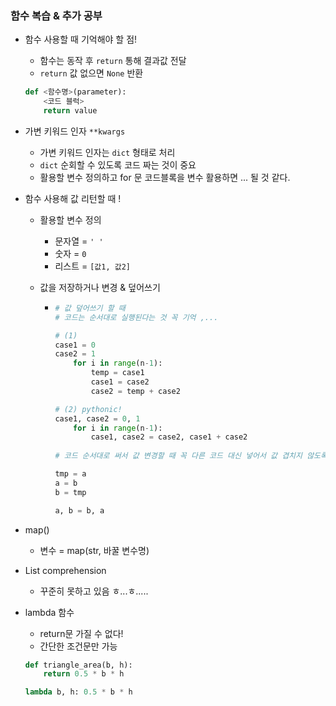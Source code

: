 ### 함수 복습 & 추가 공부 



- 함수 사용할 때 기억해야 할 점! 

  - 함수는 동작 후 `return` 통해 결과값 전달
  - `return` 값 없으면 `None` 반환

  ```python
  def <함수명>(parameter):
      <코드 블럭>
      return value
  ```



- 가변 키워드 인자 `**kwargs`
  - 가변 키워드 인자는 `dict` 형태로 처리
  - `dict` 순회할 수 있도록 코드 짜는 것이 중요
  - 활용할 변수 정의하고 for 문 코드블록을 변수 활용하면 ... 될 것 같다. 



- 함수 사용해 값 리턴할 때 !

  - 활용할 변수 정의

    - 문자열 = `' '`
    - 숫자 = `0`
    - 리스트 = `[값1, 값2]`

  - 값을 저장하거나 변경 & 덮어쓰기 

    - ```python
      # 값 덮어쓰기 할 때 
      # 코드는 순서대로 실행된다는 것 꼭 기억 ,... 
      
      # (1)
      case1 = 0
      case2 = 1
          for i in range(n-1):
              temp = case1
              case1 = case2
              case2 = temp + case2
      
      # (2) pythonic! 
      case1, case2 = 0, 1
          for i in range(n-1):
              case1, case2 = case2, case1 + case2 
              
      # 코드 순서대로 써서 값 변경할 때 꼭 다른 코드 대신 넣어서 값 겹치지 않도록 해준다! 
      
      tmp = a
      a = b
      b = tmp     
      
      a, b = b, a
      ```



- map()
  - 변수 = map(str, 바꿀 변수명)



- List comprehension 
  - 꾸준히 못하고 있음 ㅎ...ㅎ.....



- lambda 함수 

  - return문 가질 수 없다!
  - 간단한 조건문만 가능

  ```python
  def triangle_area(b, h):
      return 0.5 * b * h
  
  lambda b, h: 0.5 * b * h
  
  ```

  